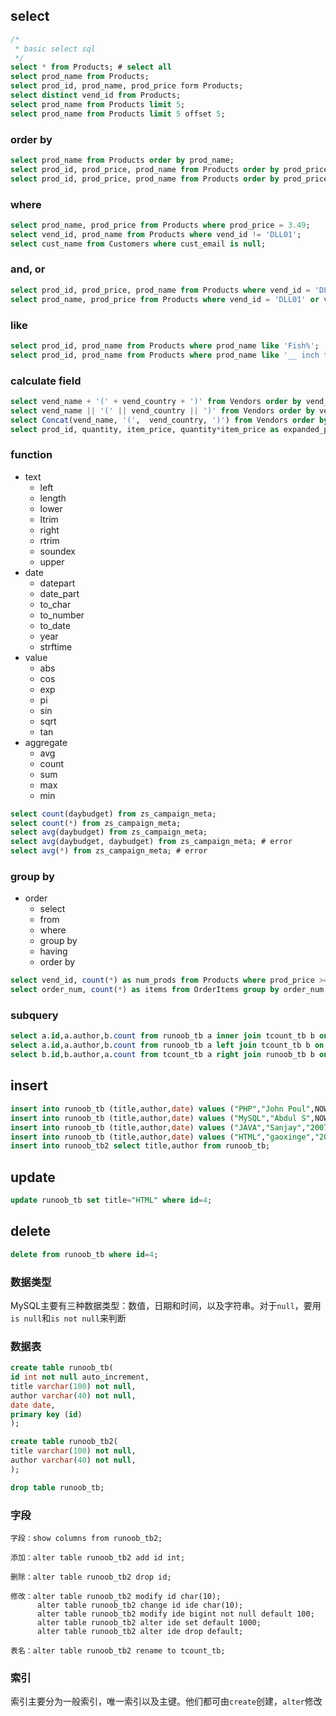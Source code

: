 ## select

```sql
/* 
 * basic select sql
 */
select * from Products; # select all
select prod_name from Products;
select prod_id, prod_name, prod_price form Products;
select distinct vend_id from Products;
select prod_name from Products limit 5;
select prod_name from Products limit 5 offset 5;
```

### order by

```sql
select prod_name from Products order by prod_name;
select prod_id, prod_price, prod_name from Products order by prod_price, prod_name;
select prod_id, prod_price, prod_name from Products order by prod_price desc, prod_name;
```

### where 

```sql
select prod_name, prod_price from Products where prod_price = 3.49;
select vend_id, prod_name from Products where vend_id != 'DLL01';
select cust_name from Customers where cust_email is null;
```

### and, or

```sql
select prod_id, prod_price, prod_name from Products where vend_id = 'DLL01' and prod_price <=4;
select prod_name, prod_price from Products where vend_id = 'DLL01' or vend_id = 'BRS01';
```

### like

```sql
select prod_id, prod_name from Products where prod_name like 'Fish%';
select prod_id, prod_name from Products where prod_name like '__ inch teddy bear';
```

### calculate field

```sql
select vend_name + '(' + vend_country + ')' from Vendors order by vend_name;
select vend_name || '(' || vend_country || ')' from Vendors order by vend_name;
select Concat(vend_name, '(',  vend_country, ')') from Vendors order by vend_name;
select prod_id, quantity, item_price, quantity*item_price as expanded_price from OrderItems where order_num =20008;
```

### function

- text
  - left
  - length
  - lower
  - ltrim
  - right
  - rtrim
  - soundex
  - upper
- date
  - datepart
  - date_part
  - to_char
  - to_number
  - to_date
  - year
  - strftime
- value
  - abs
  - cos
  - exp
  - pi
  - sin
  - sqrt
  - tan
- aggregate
  - avg
  - count
  - sum
  - max
  - min 

```sql
select count(daybudget) from zs_campaign_meta;
select count(*) from zs_campaign_meta;
select avg(daybudget) from zs_campaign_meta;
select avg(daybudget, daybudget) from zs_campaign_meta; # error
select avg(*) from zs_campaign_meta; # error
```

### group by

- order
  - select
  - from
  - where
  - group by
  - having
  - order by

```sql
select vend_id, count(*) as num_prods from Products where prod_price >= 4 group by vend_id having count(*) >= 2;
select order_num, count(*) as items from OrderItems group by order_num hanving count(*) >= 3 order by items, order_num;
```

### subquery

```sql
select a.id,a.author,b.count from runoob_tb a inner join tcount_tb b on a.author=b.author;
select a.id,a.author,b.count from runoob_tb a left join tcount_tb b on a.author=b.author;
select b.id,b.author,a.count from tcount_tb a right join runoob_tb b on a.author=b.author;
```

## insert

```sql
insert into runoob_tb (title,author,date) values ("PHP","John Poul",NOW());
insert into runoob_tb (title,author,date) values ("MySQL","Abdul S",NOW());
insert into runoob_tb (title,author,date) values ("JAVA","Sanjay","2007-05-06");
insert into runoob_tb (title,author,date) values ("HTML","gaoxinge","2016-07-24"), ("C++","xinge","2016-07-24"), ("Python","ge","2016-07-23");
insert into runoob_tb2 select title,author from runoob_tb;
```

## update

```sql
update runoob_tb set title="HTML" where id=4;
```

## delete

```sql
delete from runoob_tb where id=4;
```

### 数据类型

MySQL主要有三种数据类型：数值，日期和时间，以及字符串。对于`null`，要用`is null`和`is not null`来判断

### 数据表

```sql
create table runoob_tb(
id int not null auto_increment,
title varchar(100) not null,
author varchar(40) not null,
date date,
primary key (id)
);

create table runoob_tb2(
title varchar(100) not null,
author varchar(40) not null,
);       

drop table runoob_tb;
```

### 字段

```
字段：show columns from runoob_tb2;

添加：alter table runoob_tb2 add id int;

删除：alter table runoob_tb2 drop id;

修改：alter table runoob_tb2 modify id char(10);
      alter table runoob_tb2 change id ide char(10);
      alter table runoob_tb2 modify ide bigint not null default 100;
      alter table runoob_tb2 alter ide set default 1000;
      alter table runoob_tb2 alter ide drop default;

表名：alter table runoob_tb2 rename to tcount_tb;
```

### 索引

索引主要分为一般索引，唯一索引以及主键。他们都可由`create`创建，`alter`修改